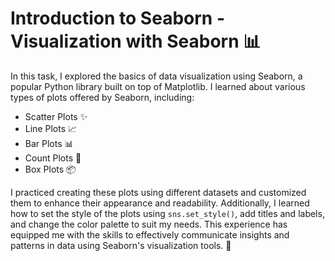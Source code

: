 # Introduction to Seaborn - Visualization with Seaborn 📊

In this task, I explored the basics of data visualization using Seaborn, a popular Python library built on top of Matplotlib. I learned about various types of plots offered by Seaborn, including:

- Scatter Plots ✨
- Line Plots 📈
- Bar Plots 📊
- Count Plots 📑
- Box Plots 📦

I practiced creating these plots using different datasets and customized them to enhance their appearance and readability. Additionally, I learned how to set the style of the plots using `sns.set_style()`, add titles and labels, and change the color palette to suit my needs. This experience has equipped me with the skills to effectively communicate insights and patterns in data using Seaborn's visualization tools. 🎨
